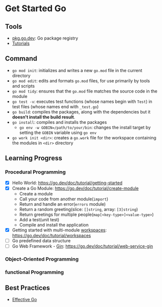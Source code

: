 # Get Started Go

## Tools

- [pkg.go.dev](https://pkg.go.dev/): Go package registry
- [Tutorials](https://go.dev/doc/tutorial/)

## Command

- `go mod init`: initializes and writes a new `go.mod` file in the current directory
- `go mod edit`: edits and formats `go.mod` files, for use primarily by tools and scripts
- `go mod tidy`: ensures that the `go.mod` file matches the source code in the module
- `go test -v`: executes test functions (whose names begin with `Test`) in test files (whose names end with `_test.go`)
- `go build`: compiles the packages, along with the dependencies but it **doesn't install the build result**.
- `go install`: compiles and installs the packages
  - `go env -w GOBIN=/path/to/your/bin`: changes the install target by setting the `GOBIN` variable using `go env`
- `go work init <dir>`: creates a `go.work` file for the workspace containing the modules in `<dir>` directory

## Learning Progress

### Procedural Programming

- [x] Hello World: https://go.dev/doc/tutorial/getting-started
- [x] Create a Go Module: https://go.dev/doc/tutorial/create-module
  - Create a module
  - Call your code from another module(`import`)
  - Return and handle an error(`errors` module)
  - Return a random greeting(slice: `[]string`, array: `[3]string`)
  - Return greetings for multiple people(`map[<key-type>]<value-type>`)
  - Add a test(unit test)
  - Compile and install the application
- [x] Getting started with multi-module [workspaces](https://go.dev/ref/mod#workspaces): https://go.dev/doc/tutorial/workspaces
- [ ] Go predefined data structure
- [ ] Go Web Framework - [Gin](https://gin-gonic.com/docs/): https://go.dev/doc/tutorial/web-service-gin

### Object-Oriented Programming

### functional Programming

## Best Practices

- [Effective Go](https://go.dev/doc/effective_go)
